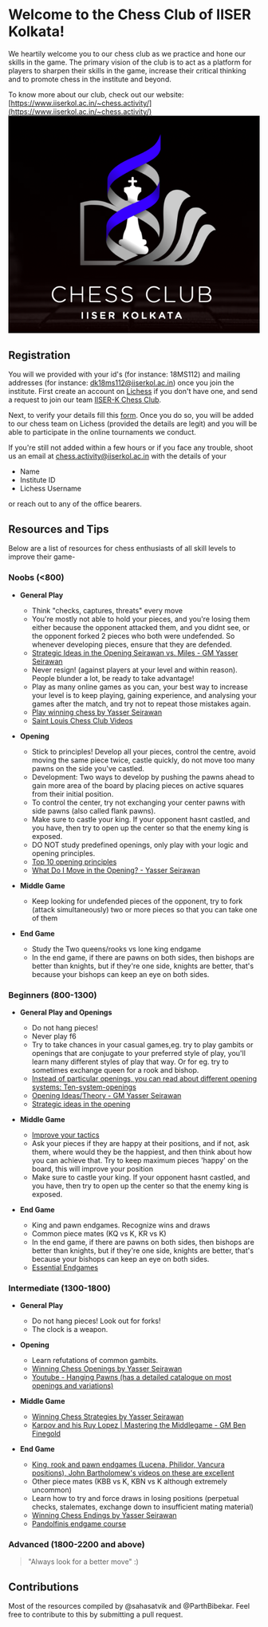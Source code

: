 # Welcome to the Chess Club of IISER Kolkata!
We heartily welcome you to our chess club as we practice and hone our skills in the game. The primary vision of the club is to act as a platform for players to sharpen their skills in the game, increase their critical thinking and to promote chess in the institute and beyond.

To know more about our club, check out our website: [https://www.iiserkol.ac.in/~chess.activity/](https://www.iiserkol.ac.in/~chess.activity/)
![club image](img.png)
## Registration
You will we provided with your id's (for instance: 18MS112) and mailing addresses (for instance: dk18ms112@iiserkol.ac.in) once you join the institute. First create an account on [Lichess](https://lichess.org/) if you don't have one, and send a request to join our team [IISER-K Chess Club](https://lichess.org/team/iiserk-chess-club). 

Next, to verify your details fill this [form](https://docs.google.com/forms/d/e/1FAIpQLSduDBkqS9zV-vw1UqOaYuuKHgnhztQ1etTXO9fZgVRo6hayYg/viewform?usp=sf_link). Once you do so, you will be added to our chess team on Lichess (provided the details are legit) and you will be able to participate in the online tournaments we conduct.

If you're still not added within a few hours or if you face any trouble, shoot us an email at chess.activity@iiserkol.ac.in with the details of your
- Name
- Institute ID
- Lichess Username

or reach out to any of the office bearers.

## Resources and Tips
Below are a list of resources for chess enthusiasts of all skill levels to improve their game-
### Noobs (<800)
- **General Play**
  - Think "checks, captures, threats" every move
  - You're mostly not able to hold your pieces, and you're losing them either because the opponent attacked them, and you didnt see, or the opponent forked 2 pieces who both were undefended. So whenever developing pieces, ensure that they are defended.
  - [Strategic Ideas in the Opening Seirawan vs. Miles - GM Yasser Seirawan](https://www.youtube.com/watch?v=Ohf79-nlekc&list=PLVWaFpMwtaGiVZ77NhhvGGGzvF7oFSWcA&index=13)
  - Never resign! (against players at your level and within reason). People blunder a lot, be ready to take advantage!
  - Play as many online games as you can, your best way to increase your level is to keep playing, gaining experience, and analysing your games after the match, and try not to repeat those mistakes again.
  - [Play winning chess by Yasser Seirawan](https://drive.google.com/file/d/12yNlUmwQMKKjpe9Pmvbeux-i6i_MpXbB/view?usp=drivesdk)
  - [Saint Louis Chess Club Videos](https://www.youtube.com/playlist?list=PLVWaFpMwtaGj-HHi0t8bHxFzNtDwLoWon)

- **Opening**
  - Stick to principles! Develop all your pieces, control the centre, avoid moving the same piece twice, castle quickly, do not move too many pawns on the side you've castled.
  - Development: Two ways to develop by pushing the pawns ahead to gain more area of the board by placing pieces on active squares from their initial position.
  - To control the center, try not exchanging your center pawns with side pawns (also called flank pawns).
  - Make sure to castle your king. If your opponent hasnt castled, and you have, then try to open up the center so that the enemy king is exposed.
  - DO NOT study predefined openings, only play with your logic and opening principles.
  - [Top 10 opening principles](http://www.chessfornovices.com/chessopeningstrategy-top10principles.html)
  - [What Do I Move in the Opening? - Yasser Seirawan](https://www.youtube.com/watch?v=2WxcHxN9nQs&list=PLVWaFpMwtaGiVZ77NhhvGGGzvF7oFSWcA&index=77)
  
- **Middle Game**
  - Keep looking for undefended pieces of the opponent, try to fork (attack simultaneously) two or more pieces so that you can take one of them

- **End Game**
  - Study the Two queens/rooks vs lone king endgame
  - In the end game, if there are pawns on both sides, then bishops are better than knights, but if they're one side, knights are better, that's because your bishops can keep an eye on both sides.

### Beginners (800-1300)
- **General Play and Openings**
  - Do not hang pieces!
  - Never play f6
  - Try to take chances in your casual games,eg. try to play gambits or openings that are conjugate to your preferred style of play, you'll learn many different styles of play that way. Or for eg. try to sometimes exchange queen for a rook and bishop.	
  - [Instead of particular openings, you can read about different opening systems: Ten-system-openings](https://www.chess.com/forum/view/for-beginners/ten-system-openings)
  - [Opening Ideas/Theory - GM Yasser Seirawan](https://www.youtube.com/watch?v=-WEFr1dwqys&list=PLVWaFpMwtaGiVZ77NhhvGGGzvF7oFSWcA&index=6)
  - [Strategic ideas in the opening](https://www.youtube.com/watch?v=Ohf79-nlekc&list=PLVWaFpMwtaGiVZ77NhhvGGGzvF7oFSWcA&index=13)

- **Middle Game**
  - [Improve your tactics](https://www.reddit.com/r/chess/wiki/resources#wiki_tactics)  
  - Ask your pieces if they are happy at their positions, and if not, ask them, where would they be the happiest, and then think about how you can achieve that. Try to keep maximum pieces 'happy' on the board, this will improve your position	
  - Make sure to castle your king. If your opponent hasnt castled, and you have, then try to open up the center so that the enemy king is exposed.

- **End Game**
  - King and pawn endgames. Recognize wins and draws
  - Common piece mates (KQ vs K, KR vs K)
  - In the end game, if there are pawns on both sides, then bishops are better than knights, but if they're one side, knights are better, that's because your bishops can keep an eye on both sides.
  - [Essential Endgames](https://www.youtube.com/watch?v=ZpeRfZlzVVQ&list=PLVWaFpMwtaGj-HHi0t8bHxFzNtDwLoWon&index=4)


### Intermediate (1300-1800)
- **General Play**
  - Do not hang pieces! Look out for forks!
  - The clock is a weapon.

- **Opening**
  - Learn refutations of common gambits.
  - [Winning Chess Openings by Yasser Seirawan](https://drive.google.com/file/d/13EJ8wNr39PUAzIVMB_DmBaJaSm0zON14/view?usp=drivesdk)
  - [Youtube - Hanging Pawns (has a detailed catalogue on most openings and variations)](https://www.youtube.com/channel/UCkJdvwRC-oGPhRHW_XPNokg)

- **Middle Game**
  - [Winning Chess Strategies by Yasser Seirawan](https://drive.google.com/file/d/136mTxiX8WQmX4_uAcahcShJgHW3Udr8n/view?usp=drivesdk)
  - [Karpov and his Ruy Lopez | Mastering the Middlegame - GM Ben Finegold](https://www.youtube.com/watch?v=enR0ntHVjG8)

- **End Game**
  - [King, rook and pawn endgames (Lucena, Philidor, Vancura positions), John Bartholomew's videos on these are excellent](https://www.youtube.com/channel/UC6hOVYvNn79Sl1Fc1vx2mYA)
  - Other piece mates (KBB vs K, KBN vs K although extremely uncommon)
  - Learn how to try and force draws in losing positions (perpetual checks, stalemates, exchange down to insufficient mating material)
  - [Winning Chess Endings by Yasser Seirawan](https://drive.google.com/file/d/131TvzVx4pElvrC7yu7HEJWGxSoe12Pqj/view?usp=drivesdk)
  - [Pandolfinis endgame course](https://drive.google.com/file/d/1I4OmAvcxqKLjFhBNo5wJM3oqW7EqThXR/view?usp=sharing)
  
### Advanced (1800-2200 and above)
> "Always look for a better move" :)

## Contributions
Most of the resources compiled by @sahasatvik and @ParthBibekar. Feel free to contribute to this by submitting a pull request.
